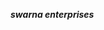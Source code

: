 <html>
<head>
<Title>My new web page</title>
<body>
<p><b><i>swarna enterprises</i></b></p>
</body>
</head>
</html>

